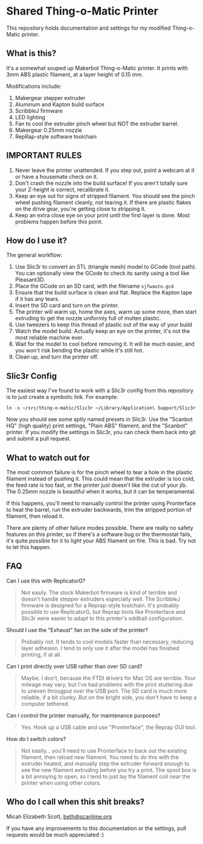 Shared Thing-o-Matic Printer
=============================

This repository holds documentation and settings for my modified Thing-o-Matic printer.

What is this?
-------------

It's a somewhat souped up Makerbot Thing-o-Matic printer. It prints with 3mm ABS plastic filament, at a layer height of 0.15 mm.

Modifications include:

1. Makergear stepper extruder
2. Aluminum and Kapton build surface
3. ScribbleJ firmware
4. LED lighting
5. Fan to cool the extruder pinch wheel but NOT the extruder barrel.
6. Makergear 0.25mm nozzle
7. RepRap-style software toolchain

IMPORTANT RULES
---------------

1. Never leave the printer unattended. If you step out, point a webcam at it or have a housemate check on it.
2. Don't crash the nozzle into the build surface! If you aren't totally sure your Z-height is correct, recalibrate it.
3. Keep an eye out for signs of stripped filament. You should see the pinch wheel pushing filament cleanly, not tearing it. If there are plastic flakes on the drive gear, you're getting close to stripping it.
4. Keep an extra close eye on your print until the first layer is done. Most problems happen before this point.

How do I use it?
----------------

The general workflow:

1. Use Slic3r to convert an STL (triangle mesh) model to GCode (tool path). You can optionally view the GCode to check its sanity using a tool like Pleasant3D.
2. Place the GCode on an SD card, with the filename `sjfwauto.gcd`
3. Ensure that the build surface is clean and flat. Replace the Kapton tape if it has any tears.
4. Insert the SD card and turn on the printer.
5. The printer will warm up, home the axes, warm up some more, then start extruding to get the nozzle uniformly full of molten plastic.
6. Use tweezers to keep this thread of plastic out of the way of your build
7. Watch the model build. Actually keep an eye on the printer, it's not the most reliable machine ever.
8. Wait for the model to cool before removing it. It will be much easier, and you won't risk bending the plastic while it's still hot.
9. Clean up, and turn the printer off.

Slic3r Config
-------------

The easiest way I've found to work with a Slic3r config from this repository is to just create a symbolic link. For example:

```
ln -s ~/src/thing-o-matic/Slic3r ~/Library/Application\ Support/Slic3r
```

Now you should see some aptly named presets in Slic3r. Use the "Scanbot HQ" (high quality) print settings, "Plain ABS" filament, and the "Scanbot" printer. If you modify the settings in Slic3r, you can check them back into git and submit a pull request.

What to watch out for
---------------------

The most common failure is for the pinch wheel to tear a hole in the plastic filament instead of pushing it. This could mean that the extruder is too cold, the feed rate is too fast, or the printer just doesn't like the cut of your jib. The 0.25mm nozzle is beautiful when it works, but it can be temperamental.

If this happens, you'll need to manually control the printer using Pronterface to heat the barrel, run the extruder backwards, trim the stripped portion of filament, then reload it.

There are plenty of other failure modes possible. There are really no safety features on this printer, so if there's a software bug or the thermostat fails, it's quite possible for it to light your ABS filament on fire. This is bad. Try not to let this happen.

FAQ
---

Can I use this with ReplicatorG?

> Not easily. The stock Makerbot firmware is kind of terrible and doesn't handle stepper extruders especially well. The ScribbleJ firmware is designed for a Reprap-style toolchain. It's probably possible to use ReplicatorG, but Reprap tools like Pronterface and Slic3r were easier to adapt to this printer's oddball configuration.

Should I use the "Exhaust" fan on the side of the printer?

> Probably not. It tends to cool models faster than necessary, reducing layer adhesion. I tend to only use it after the model has finished printing, if at all.

Can I print directly over USB rather than over SD card?

> Maybe. I don't, because the FTDI drivers for Mac OS are terrible. Your mileage may vary, but I've had problems with the print stuttering due to uneven througput over the USB port. The SD card is much more reliable, if a bit clunky. But on the bright side, you don't have to keep a computer tethered.

Can I control the printer manually, for maintenance purposes?

> Yes. Hook up a USB cable and use "Pronterface", the Reprap GUI tool.

How do I switch colors?

> Not easily... you'll need to use Pronterface to back out the existing filament, then reload new filament. You need to do this with the extruder heated, and manually step the extruder forward enough to see the new filament extruding before you try a print. The spool box is a bit annoying to open, so I tend to just lay the filament coil near the printer when using other colors.

Who do I call when this shit breaks?
------------------------------------

Micah Elizabeth Scott, <beth@scanlime.org>

If you have any improvements to this documentation or the settings, pull requests would be much appreciated :)
